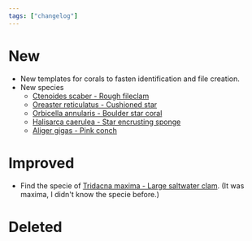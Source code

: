 ```yaml
---
tags: ["changelog"]
---
```

# New
- New templates for corals to fasten identification and file creation.
- New species
	- [Ctenoides scaber - Rough fileclam](Ctenoides%20scaber%20-%20Rough%20fileclam.md)
	- [Oreaster reticulatus - Cushioned star](Oreaster%20reticulatus%20-%20Cushioned%20star.md)
	- [Orbicella annularis - Boulder star coral](Orbicella%20annularis%20-%20Boulder%20star%20coral.md)
	- [Halisarca caerulea - Star encrusting sponge](Halisarca%20caerulea%20-%20Star%20encrusting%20sponge.md)
	- [Aliger gigas - Pink conch](Aliger%20gigas%20-%20Pink%20conch.md)

# Improved
- Find the specie of [Tridacna maxima - Large saltwater clam](Tridacna%20maxima%20-%20Large%20saltwater%20clam.md). (It was maxima, I didn't know the specie before.)

# Deleted
